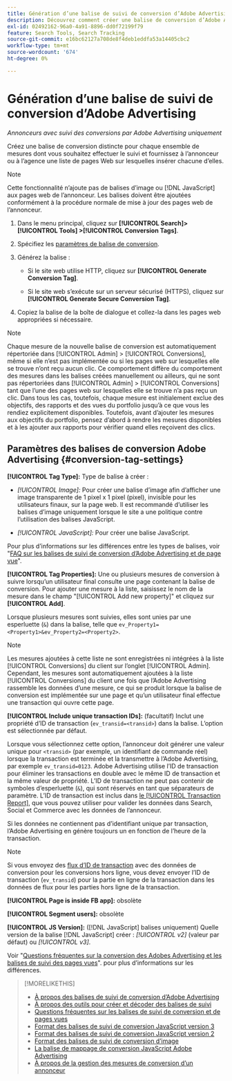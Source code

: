 ```yaml
---
title: Génération d’une balise de suivi de conversion d’Adobe Advertising
description: Découvrez comment créer une balise de conversion d’Adobe Advertising pour effectuer le suivi de vos événements de conversion.
exl-id: 02492162-96a0-4a91-8896-dd0f72199f79
feature: Search Tools, Search Tracking
source-git-commit: e16bc62127a708de8f4deb1eddfa53a14405cbc2
workflow-type: tm+mt
source-wordcount: '674'
ht-degree: 0%

---
```


# Génération d’une balise de suivi de conversion d’Adobe Advertising

*Annonceurs avec suivi des conversions par Adobe Advertising uniquement*

Créez une balise de conversion distincte pour chaque ensemble de mesures dont vous souhaitez effectuer le suivi et fournissez à l’annonceur ou à l’agence une liste de pages Web sur lesquelles insérer chacune d’elles.

>[!NOTE]
>
>Cette fonctionnalité n’ajoute pas de balises d’image ou [!DNL JavaScript] aux pages web de l’annonceur. Les balises doivent être ajoutées conformément à la procédure normale de mise à jour des pages web de l’annonceur.

1. Dans le menu principal, cliquez sur **[!UICONTROL Search]> [!UICONTROL Tools] >[!UICONTROL Conversion Tags]**.

1. Spécifiez les [paramètres de balise de conversion](#conversion-tag-settings).

1. Générez la balise :

   * Si le site web utilise HTTP, cliquez sur **[!UICONTROL Generate Conversion Tag]**.

   * Si le site web s’exécute sur un serveur sécurisé (HTTPS), cliquez sur **[!UICONTROL Generate Secure Conversion Tag]**.

1. Copiez la balise de la boîte de dialogue et collez-la dans les pages web appropriées si nécessaire.

>[!NOTE]
>
>Chaque mesure de la nouvelle balise de conversion est automatiquement répertoriée dans [!UICONTROL Admin] > [!UICONTROL Conversions], même si elle n’est pas implémentée ou si les pages web sur lesquelles elle se trouve n’ont reçu aucun clic. Ce comportement diffère du comportement des mesures dans les balises créées manuellement ou ailleurs, qui ne sont pas répertoriées dans [!UICONTROL Admin] > [!UICONTROL Conversions] tant que l’une des pages web sur lesquelles elle se trouve n’a pas reçu un clic. Dans tous les cas, toutefois, chaque mesure est initialement exclue des objectifs, des rapports et des vues du portfolio jusqu’à ce que vous les rendiez explicitement disponibles. Toutefois, avant d’ajouter les mesures aux objectifs du portfolio, pensez d’abord à rendre les mesures disponibles et à les ajouter aux rapports pour vérifier quand elles reçoivent des clics.

## Paramètres des balises de conversion Adobe Advertising {#conversion-tag-settings}

**[!UICONTROL Tag Type]:** Type de balise à créer :

* *[!UICONTROL Image]:* Pour créer une balise d’image afin d’afficher une image transparente de 1 pixel x 1 pixel (pixel), invisible pour les utilisateurs finaux, sur la page web. Il est recommandé d’utiliser les balises d’image uniquement lorsque le site a une politique contre l’utilisation des balises JavaScript.

* *[!UICONTROL JavaScript]:* Pour créer une balise JavaScript.

Pour plus d’informations sur les différences entre les types de balises, voir &quot;[FAQ sur les balises de suivi de conversion d’Adobe Advertising et de page vue](/help/search-social-commerce/tracking/faqs-conversion-page-view-tracking-tags.md)&quot;.

**[!UICONTROL Tag Properties]:** Une ou plusieurs mesures de conversion à suivre lorsqu’un utilisateur final consulte une page contenant la balise de conversion. Pour ajouter une mesure à la liste, saisissez le nom de la mesure dans le champ &quot;[!UICONTROL Add new property]&quot; et cliquez sur **[!UICONTROL Add]**.

Lorsque plusieurs mesures sont suivies, elles sont unies par une esperluette (`&`) dans la balise, telle que `ev_Property1=<Property1>&ev_Property2=<Property2>`.

>[!NOTE]
>
>Les mesures ajoutées à cette liste ne sont enregistrées ni intégrées à la liste [!UICONTROL Conversions] du client sur l’onglet [!UICONTROL Admin]. Cependant, les mesures sont automatiquement ajoutées à la liste [!UICONTROL Conversions] du client une fois que l’Adobe Advertising rassemble les données d’une mesure, ce qui se produit lorsque la balise de conversion est implémentée sur une page et qu’un utilisateur final effectue une transaction qui ouvre cette page.

**[!UICONTROL Include unique transaction IDs]:** (facultatif) Inclut une propriété d’ID de transaction (`ev_transid=<transid>`) dans la balise. L’option est sélectionnée par défaut.

Lorsque vous sélectionnez cette option, l’annonceur doit générer une valeur unique pour `<transid>` (par exemple, un identifiant de commande réel) lorsque la transaction est terminée et la transmettre à l’Adobe Advertising, par exemple `ev_transid=0123`. Adobe Advertising utilise l’ID de transaction pour éliminer les transactions en double avec le même ID de transaction et la même valeur de propriété. L’ID de transaction ne peut pas contenir de symboles d’esperluette (`&`), qui sont réservés en tant que séparateurs de paramètre. L’ID de transaction est inclus dans [le [!UICONTROL Transaction Report]](/help/search-social-commerce/reports/management/basic-advanced/transaction-report.md), que vous pouvez utiliser pour valider les données dans Search, Social et Commerce avec les données de l’annonceur.

Si les données ne contiennent pas d’identifiant unique par transaction, l’Adobe Advertising en génère toujours un en fonction de l’heure de la transaction.

>[!NOTE]
>
>Si vous envoyez des [flux d’ID de transaction](/help/search-social-commerce/tracking/feed-transaction-id.md) avec des données de conversion pour les conversions hors ligne, vous devez envoyer l’ID de transaction (`ev_transid`) pour la partie en ligne de la transaction dans les données de flux pour les parties hors ligne de la transaction.

**[!UICONTROL Page is inside FB app]:** obsolète

**[!UICONTROL Segment users]:** obsolète

**[!UICONTROL JS Version]:** ([!DNL JavaScript] balises uniquement) Quelle version de la balise [!DNL JavaScript] créer : *[!UICONTROL v2]* (valeur par défaut) ou *[!UICONTROL v3]*.

Voir &quot;[Questions fréquentes sur la conversion des Adobes Advertising et les balises de suivi des pages vues](/help/search-social-commerce/tracking/faqs-conversion-page-view-tracking-tags.md)&quot;. pour plus d’informations sur les différences.

>[!MORELIKETHIS]
>
>* [ À propos des balises de suivi de conversion d’Adobe Advertising ](/help/search-social-commerce/tracking/conversion-tracking-advertising.md)
>* [À propos des outils pour créer et décoder des balises de suivi](tracking-tools-about.md)
>* [ Questions fréquentes sur les balises de suivi de conversion et de pages vues ](/help/search-social-commerce/tracking/faqs-conversion-page-view-tracking-tags.md)
>* [ Format des balises de suivi de conversion JavaScript version 3](/help/search-social-commerce/tracking/format-conversion-tag-jsv3.md)
>* [ Format des balises de suivi de conversion JavaScript version 2](/help/search-social-commerce/tracking/format-conversion-tag-jsv2.md)
>* [Format des balises de suivi de conversion d’image](/help/search-social-commerce/tracking/format-conversion-tag-image.md)
>* [ La balise de mappage de conversion JavaScript Adobe Advertising ](/help/search-social-commerce/tracking/itp-conversion-mapping-tag.md)
>* [À propos de la gestion des mesures de conversion d’un annonceur](/help/search-social-commerce/admin/conversion-metrics/conversion-metric-about.md)
